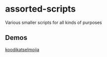 # assorted-scripts

Various smaller scripts for all kinds of purposes

## Demos

[koodikatselmoija](https://github.com/nikomn/assorted-scripts/blob/main/documents/koodikatselmoija-demo.md)
